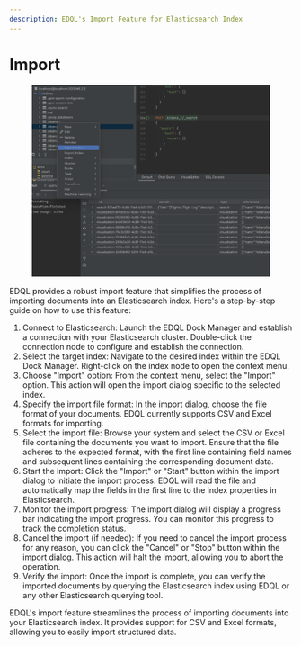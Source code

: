 ```yaml
---
description: EDQL's Import Feature for Elasticsearch Index
---
```


# Import

<figure><img src="/.gitbook/assets/image (5).png" alt=""><figcaption></figcaption></figure>

EDQL provides a robust import feature that simplifies the process of importing documents into an Elasticsearch index. Here's a step-by-step guide on how to use this feature:

1. Connect to Elasticsearch: Launch the EDQL Dock Manager and establish a connection with your Elasticsearch cluster. Double-click the connection node to configure and establish the connection.
2. Select the target index: Navigate to the desired index within the EDQL Dock Manager. Right-click on the index node to open the context menu.
3. Choose "Import" option: From the context menu, select the "Import" option. This action will open the import dialog specific to the selected index.
4. Specify the import file format: In the import dialog, choose the file format of your documents. EDQL currently supports CSV and Excel formats for importing.
5. Select the import file: Browse your system and select the CSV or Excel file containing the documents you want to import. Ensure that the file adheres to the expected format, with the first line containing field names and subsequent lines containing the corresponding document data.
6. Start the import: Click the "Import" or "Start" button within the import dialog to initiate the import process. EDQL will read the file and automatically map the fields in the first line to the index properties in Elasticsearch.
7. Monitor the import progress: The import dialog will display a progress bar indicating the import progress. You can monitor this progress to track the completion status.
8. Cancel the import (if needed): If you need to cancel the import process for any reason, you can click the "Cancel" or "Stop" button within the import dialog. This action will halt the import, allowing you to abort the operation.
9. Verify the import: Once the import is complete, you can verify the imported documents by querying the Elasticsearch index using EDQL or any other Elasticsearch querying tool.

EDQL's import feature streamlines the process of importing documents into your Elasticsearch index. It provides support for CSV and Excel formats, allowing you to easily import structured data.&#x20;
